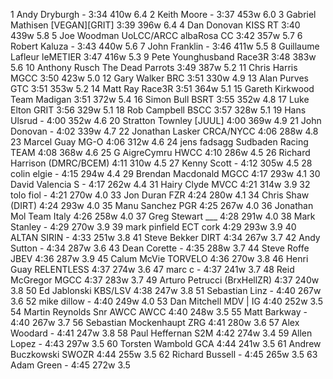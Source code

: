   1  Andy Dryburgh  -  3:34      410w    6.4
  2  Keith Moore  -  3:37      453w    6.0
  3  Gabriel Mathisen  [VEGAN][GRIT]  3:39      396w    6.4
  4  Dan Donovan  KISS RT    3:40      439w    5.8
  5  Joe Woodman UoLCC/ARCC  albaRosa CC    3:42      357w    5.7
  6  Robert Kaluza  -  3:43      440w    5.6
  7  John Franklin  -  3:46      411w    5.5
  8  Guillaume Lafleur  leMETIER  3:47      416w    5.3
  9  Pete Younghusband  Race3R    3:48      383w    5.6
 10  Anthony Rusch  The Dead Parrots    3:49      387w    5.2
 11  Chris Harris  MGCC    3:50      423w    5.0
 12  Gary Walker  BRC    3:51      330w    4.9
 13  Alan Purves  GTC    3:51      353w    5.2
 14  Matt Ray  Race3R    3:51      364w    5.1
 15  Gareth Kirkwood  Team Madigan    3:51      372w    5.4
 16  Simon Bull  BSRT    3:55      352w    4.8
 17  Luke Elton  GRIT    3:56      329w    5.1
 18  Rob Campbell  BSCC    3:57      328w    5.1
 19  Hans Ulsrud  -  4:00      352w    4.6
 20  Stratton Townley  [JUUL]      4:00      369w    4.9
 21  John Donovan  -  4:02      339w    4.7
 22  Jonathan Lasker  CRCA/NYCC    4:06      288w    4.8
 23  Marcel Guay  MG-O    4:06      312w    4.6
 24  jens fadsagg  Sudbaden Racing TEAM    4:08      368w    4.6
 25  G AigreCymru  HWCC    4:10      286w    4.5
 26  Richard Harrison  (DMRC/BCEM)      4:11      310w    4.5
 27  Kenny Scott  -  4:12      305w    4.5
 28  colin elgie  -  4:15      294w    4.4
 29  Brendan Macdonald  MGCC    4:17      293w    4.1
 30  David Valencia S  -  4:17      262w    4.4
 31  Hairy Clyde  MVCC    4:21      314w    3.9
 32  tolo fiol  -  4:21      270w    4.0
 33  Jon Duran  FZR    4:24      280w    4.1
 34  Chris Shaw  (DIRT)      4:24      293w    4.0
 35  Manu Sanchez  PGR    4:25      267w    4.0
 36  Jonathan Mol  Team Italy    4:26      258w    4.0
 37  Greg Stewart  ___    4:28      291w    4.0
 38  Mark Stanley  -  4:29      270w    3.9
 39  mark pinfield  ECT cork    4:29      293w    3.9
 40  ALTAN SIRIN  -  4:33      251w    3.8
 41  Steve Bekker  DIRT    4:34      267w    3.7
 42  Andy Sutton  -  4:34      287w    3.6
 43  Dean Corette  -  4:35      288w    3.7
 44  Steve Roffe  JBEV    4:36      287w    3.9
 45  Calum McVie  TORVELO    4:36      270w    3.8
 46  Henri Guay  RELENTLESS    4:37      274w    3.6
 47  marc c  -  4:37      241w    3.7
 48  Reid McGregor  MGCC    4:37      283w    3.7
 49  Arturo Petrucci  (BrxHellZR)      4:37      240w    3.8
 50  Ed Jablonski  KBS/LSV    4:38      247w    3.8
 51  Sebastian Linz  -  4:40      267w    3.6
 52  mike dillow  -  4:40      249w    4.0
 53  Dan Mitchell  MDV | IG    4:40      252w    3.5
 54  Martin Reynolds Snr AWCC  AWCC    4:40      248w    3.5
 55  Matt Barkway  -  4:40      267w    3.7
 56  Sebastian Mockenhaupt  ZRG    4:41      280w    3.6
 57  Alex Woodard  -  4:41      247w    3.8
 58  Paul Heffernan  S2M    4:42      274w    3.4
 59  Allen Lopez  -  4:43      297w    3.5
 60  Torsten Wambold  GCA    4:44      241w    3.5
 61  Andrew Buczkowski  SWOZR    4:44      255w    3.5
 62  Richard Bussell  -  4:45      265w    3.5
 63  Adam Green  -  4:45      272w    3.5
